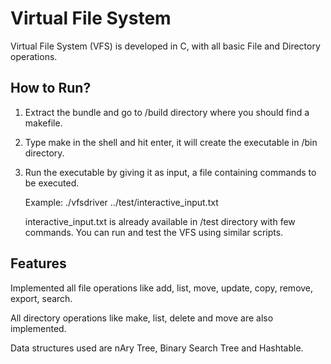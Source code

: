 Virtual File System
=================

Virtual File System (VFS) is developed in C, with all basic File and Directory operations.

How to Run?
-----------

1) Extract the bundle and go to /build directory where you should find a makefile.

2) Type make in the shell and hit enter, it will create the executable in /bin directory.

3) Run the executable by giving it as input, a file containing commands to be executed.

    Example: ./vfsdriver ../test/interactive_input.txt

      interactive_input.txt is already available in /test directory with few commands. You can run and test the VFS using similar scripts.

Features
--------

Implemented all file operations like add, list, move, update, copy, remove, export, search.

All directory operations like make, list, delete and move are also implemented.

Data structures used are nAry Tree, Binary Search Tree and Hashtable.
